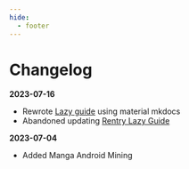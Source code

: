 ```yaml
---
hide:
  - footer
---
```

# Changelog

**2023-07-16**

- Rewrote [Lazy guide](https://xelieu.github.io/jp-lazy-guide/) using material mkdocs
- Abandoned updating [Rentry Lazy Guide](https://rentry.co/lazyXel/)

**2023-07-04**

- Added Manga Android Mining